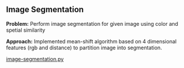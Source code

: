 
##  Image Segmentation 
**Problem:** Perform image segmentation for given image using color and spetial similarity

**Approach:** Implemented mean-shift algorithm based on 4 dimensional features (rgb and distance) to partition image into segmentation.

[image-segmentation.py](image-segmentation.py)




